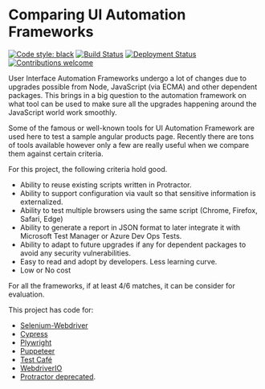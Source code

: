# Comparing UI Automation Frameworks

[![Code style: black](https://img.shields.io/badge/code%20style-black-000000.svg)](https://github.com/psf/black)
[![Build Status](https://github.com/trigunam/compare-ui-automation-frameworks/actions/workflows/eslint.yml/badge.svg)](https://github.com/trigunam/compare-ui-automation-frameworks/actions/) [![Deployment Status](https://therealsujitk-vercel-badge.vercel.app/?app=compare-ui-automation-frameworks)](https://compare-ui-automation-frameworks.vercel.app/)
 [![Contributions welcome](https://img.shields.io/badge/contributions-welcome-brightgreen)](CONTRIBUTING.md)

User Interface Automation Frameworks undergo a lot of changes due to upgrades possible from Node, JavaScript (via ECMA) and other dependent packages. This brings in a big question to the automation framework on what tool can be used to make sure all the upgrades happening around the JavaScript world work smoothly.

Some of the famous or well-known tools for UI Automation Framework are used here to test a sample angular products page. Recently there are tons of tools available however only a few are really useful when we compare them against certain criteria.

For this project, the following criteria hold good.

* Ability to reuse existing scripts written in Protractor.
* Ability to support configuration via vault so that sensitive information is externalized.
* Ability to test multiple browsers using the same script (Chrome, Firefox, Safari, Edge)
* Ability to generate a report in JSON format to later integrate it with Microsoft Test Manager or Azure Dev Ops Tests.
* Ability to adapt to future upgrades if any for dependent packages to avoid any security vulnerabilities.
* Easy to read and adopt by developers. Less learning curve.
* Low or No cost

For all the frameworks, if at least 4/6 matches, it can be consider for evaluation.

This project has code for:

* [Selenium-Webdriver](https://www.selenium.dev/documentation/overview/)
* [Cypress](https://www.cypress.io/features/)
* [Plywright](https://playwright.dev/docs/intro)
* [Puppeteer](https://pptr.dev/)
* [Test Café](https://testcafe.io/documentation/402635/getting-started)
* [WebdriverIO](https://webdriver.io/docs/what-is-webdriverio)
* [Protractor deprecated](https://github.com/angular/protractor/issues/5502).
